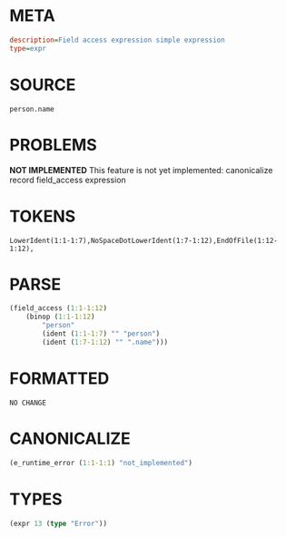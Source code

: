 # META
~~~ini
description=Field access expression simple expression
type=expr
~~~
# SOURCE
~~~roc
person.name
~~~
# PROBLEMS
**NOT IMPLEMENTED**
This feature is not yet implemented: canonicalize record field_access expression
# TOKENS
~~~zig
LowerIdent(1:1-1:7),NoSpaceDotLowerIdent(1:7-1:12),EndOfFile(1:12-1:12),
~~~
# PARSE
~~~clojure
(field_access (1:1-1:12)
	(binop (1:1-1:12)
		"person"
		(ident (1:1-1:7) "" "person")
		(ident (1:7-1:12) "" ".name")))
~~~
# FORMATTED
~~~roc
NO CHANGE
~~~
# CANONICALIZE
~~~clojure
(e_runtime_error (1:1-1:1) "not_implemented")
~~~
# TYPES
~~~clojure
(expr 13 (type "Error"))
~~~